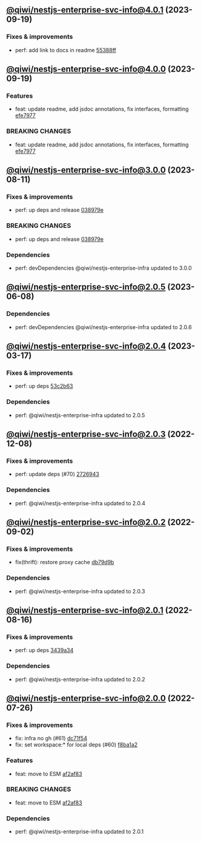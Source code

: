 ## [@qiwi/nestjs-enterprise-svc-info@4.0.1](https://github.com/qiwi/nestjs-enterprise/compare/2023.9.19-qiwi.nestjs-enterprise-svc-info.4.0.0-f0...2023.9.19-qiwi.nestjs-enterprise-svc-info.4.0.1-f0) (2023-09-19)

### Fixes & improvements
* perf: add link to docs in readme [55388ff](https://github.com/qiwi/nestjs-enterprise/commit/55388ffa5bac62415bce5edf99160f0a08039156)

## [@qiwi/nestjs-enterprise-svc-info@4.0.0](https://github.com/qiwi/nestjs-enterprise/compare/2023.8.11-qiwi.nestjs-enterprise-svc-info.3.0.0-f0...2023.9.19-qiwi.nestjs-enterprise-svc-info.4.0.0-f0) (2023-09-19)

### Features
* feat: update readme, add jsdoc annotations, fix interfaces, formatting [efe7977](https://github.com/qiwi/nestjs-enterprise/commit/efe79772b9c26aea055f2bcf1c5ac8fd06e3b342)

### BREAKING CHANGES
* feat: update readme, add jsdoc annotations, fix interfaces, formatting [efe7977](https://github.com/qiwi/nestjs-enterprise/commit/efe79772b9c26aea055f2bcf1c5ac8fd06e3b342)

## [@qiwi/nestjs-enterprise-svc-info@3.0.0](https://github.com/qiwi/nestjs-enterprise/compare/2023.6.8-qiwi.nestjs-enterprise-svc-info.2.0.5-f0...2023.8.11-qiwi.nestjs-enterprise-svc-info.3.0.0-f0) (2023-08-11)

### Fixes & improvements
* perf: up deps and release [038979e](https://github.com/qiwi/nestjs-enterprise/commit/038979e99dd52c8283834a35953ba7c9ecfc060b)

### BREAKING CHANGES
* perf: up deps and release [038979e](https://github.com/qiwi/nestjs-enterprise/commit/038979e99dd52c8283834a35953ba7c9ecfc060b)

### Dependencies
* perf: devDependencies @qiwi/nestjs-enterprise-infra updated to 3.0.0

## [@qiwi/nestjs-enterprise-svc-info@2.0.5](https://github.com/qiwi/nestjs-enterprise/compare/2023.3.17-qiwi.nestjs-enterprise-svc-info.2.0.4-f0...2023.6.8-qiwi.nestjs-enterprise-svc-info.2.0.5-f0) (2023-06-08)

### Dependencies
* perf: devDependencies @qiwi/nestjs-enterprise-infra updated to 2.0.6

## [@qiwi/nestjs-enterprise-svc-info@2.0.4](https://github.com/qiwi/nestjs-enterprise/compare/2022.12.8-qiwi.nestjs-enterprise-svc-info.2.0.3-f0...2023.3.17-qiwi.nestjs-enterprise-svc-info.2.0.4-f0) (2023-03-17)

### Fixes & improvements
* perf: up deps [53c2b63](https://github.com/qiwi/nestjs-enterprise/commit/53c2b63b4bf5020c8d7b3e69b3df296ffbd39e2f)

### Dependencies
* perf: @qiwi/nestjs-enterprise-infra updated to 2.0.5

## [@qiwi/nestjs-enterprise-svc-info@2.0.3](https://github.com/qiwi/nestjs-enterprise/compare/2022.9.2-qiwi.nestjs-enterprise-svc-info.2.0.2-f0...2022.12.8-qiwi.nestjs-enterprise-svc-info.2.0.3-f0) (2022-12-08)

### Fixes & improvements
* perf: update deps (#70) [2726943](https://github.com/qiwi/nestjs-enterprise/commit/2726943b391da9a3de925c2c6e8585cdfccbbcba)

### Dependencies
* perf: @qiwi/nestjs-enterprise-infra updated to 2.0.4

## [@qiwi/nestjs-enterprise-svc-info@2.0.2](https://github.com/qiwi/nestjs-enterprise/compare/2022.8.16-qiwi.nestjs-enterprise-svc-info.2.0.1-f0...2022.9.2-qiwi.nestjs-enterprise-svc-info.2.0.2-f0) (2022-09-02)

### Fixes & improvements
* fix(thrift): restore proxy cache [db79d9b](https://github.com/qiwi/nestjs-enterprise/commit/db79d9bd2765a382048f3920448e884110f5651f)

### Dependencies
* perf: @qiwi/nestjs-enterprise-infra updated to 2.0.3

## [@qiwi/nestjs-enterprise-svc-info@2.0.1](https://github.com/qiwi/nestjs-enterprise/compare/2022.7.26-qiwi.nestjs-enterprise-svc-info.2.0.0-f0...2022.8.16-qiwi.nestjs-enterprise-svc-info.2.0.1-f0) (2022-08-16)

### Fixes & improvements
* perf: up deps [3439a34](https://github.com/qiwi/nestjs-enterprise/commit/3439a34c5086ce29ba53f8515791e9c93a5537b0)

### Dependencies
* perf: @qiwi/nestjs-enterprise-infra updated to 2.0.2

## [@qiwi/nestjs-enterprise-svc-info@2.0.0](https://github.com/qiwi/nestjs-enterprise/compare/@qiwi/nestjs-enterprise-svc-info@1.4.1...2022.7.26-qiwi.nestjs-enterprise-svc-info.2.0.0-f0) (2022-07-26)

### Fixes & improvements
* fix: infra no gh (#61) [dc71f54](https://github.com/qiwi/nestjs-enterprise/commit/dc71f54d30490ec40dbb1fac0a11b39d4d0cf6c4)
* fix: set workspace:* for local deps (#60) [f8ba1a2](https://github.com/qiwi/nestjs-enterprise/commit/f8ba1a2fcdaa0dcaeed32eb3646379bac811122c)

### Features
* feat: move to ESM [af2af83](https://github.com/qiwi/nestjs-enterprise/commit/af2af837c7dde3a49208e6ce758aacfbd0260f52)

### BREAKING CHANGES
* feat: move to ESM [af2af83](https://github.com/qiwi/nestjs-enterprise/commit/af2af837c7dde3a49208e6ce758aacfbd0260f52)

### Dependencies
* perf: @qiwi/nestjs-enterprise-infra updated to 2.0.1
